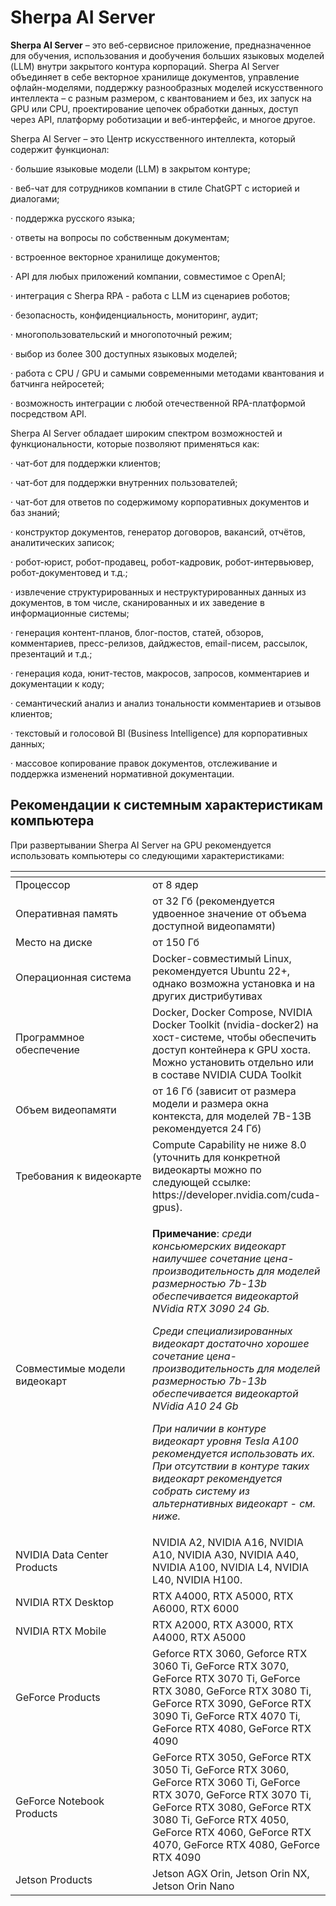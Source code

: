 # Sherpa AI Server

**Sherpa AI Server** – это веб-сервисное приложение, предназначенное для обучения, использования и дообучения больших языковых моделей (LLM) внутри закрытого контура корпораций. Sherpa AI Server объединяет в себе векторное хранилище документов, управление офлайн-моделями, поддержку разнообразных моделей искусственного интеллекта – с разным размером, с квантованием и без, их запуск на GPU или CPU, проектирование цепочек обработки данных, доступ через API, платформу роботизации и веб-интерфейс, и многое другое.

Sherpa AI Server – это Центр искусственного интеллекта, который содержит функционал:

·         большие языковые модели (LLM) в закрытом контуре;

·         веб-чат для сотрудников компании в стиле ChatGPT с историей и диалогами;

·         поддержка русского языка;

·         ответы на вопросы по собственным документам;

·         встроенное векторное хранилище документов;

·         API для любых приложений компании, совместимое с OpenAI;

·         интеграция с Sherpa RPA - работа с LLM из сценариев роботов;

·         безопасность, конфиденциальность, мониторинг, аудит;

·         многопользовательский и многопоточный режим;

·         выбор из более 300 доступных языковых моделей;

·         работа с CPU / GPU и самыми современными методами квантования и батчинга нейросетей;

·         возможность интеграции с любой отечественной RPA-платформой посредством API.

Sherpa AI Server обладает широким спектром возможностей и функциональности, которые позволяют применяться как:

·         чат-бот для поддержки клиентов;

·         чат-бот для поддержки внутренних пользователей;

·         чат-бот для ответов по содержимому корпоративных документов и баз знаний;

·         конструктор документов, генератор договоров, вакансий, отчётов, аналитических записок;

·         робот-юрист, робот-продавец, робот-кадровик, робот-интервьювер, робот-документовед и т.д.;

·         извлечение структурированных и неструктурированных данных из документов, в том числе, сканированных и их заведение в информационные системы;

·         генерация контент-планов, блог-постов, статей, обзоров, комментариев, пресс-релизов, дайджестов, email-писем, рассылок, презентаций и т.д.;

·         генерация кода, юнит-тестов, макросов, запросов, комментариев и документации к коду;

·         семантический анализ и анализ тональности комментариев и отзывов клиентов;

·         текстовый и голосовой BI (Business Intelligence) для корпоративных данных;

·         массовое копирование правок документов, отслеживание и поддержка изменений нормативной документации.

## Рекомендации к системным характеристикам компьютера

При развертывании Sherpa AI Server на GPU рекомендуется использовать компьютеры со следующими характеристиками:

<table data-header-hidden><thead><tr><th width="236"></th><th></th></tr></thead><tbody><tr><td>Процессор</td><td>от 8 ядер</td></tr><tr><td>Оперативная память</td><td>от 32 Гб (рекомендуется удвоенное значение от объема доступной видеопамяти)</td></tr><tr><td>Место на диске</td><td>от 150 Гб</td></tr><tr><td>Операционная система</td><td>Docker-совместимый Linux, рекомендуется Ubuntu 22+, однако возможна установка и на других дистрибутивах</td></tr><tr><td>Программное обеспечение</td><td>Docker, Docker Compose, NVIDIA Docker Toolkit (nvidia-docker2) на хост-системе, чтобы обеспечить доступ контейнера к GPU хоста. Можно установить отдельно или в составе NVIDIA CUDA Toolkit</td></tr><tr><td>Объем видеопамяти</td><td>от 16 Гб (зависит от размера модели и размера окна контекста, для моделей 7B-13B рекомендуется 24 Гб)</td></tr><tr><td>Требования к видеокарте</td><td>Compute Capability не ниже 8.0 (уточнить для конкретной видеокарты можно по следующей ссылке: https://developer.nvidia.com/cuda-gpus).</td></tr><tr><td>Совместимые модели видеокарт</td><td><p><strong>Примечание</strong>: <em>среди консьюмерских видеокарт наилучшее сочетание цена-производительность для моделей размерностью 7b-13b обеспечивается видеокартой NVidia RTX 3090 24 Gb.</em></p><p><em>Среди специализированных видеокарт достаточно хорошее сочетание цена-производительность для моделей размерностью 7b-13b обеспечивается видеокартой NVidia A10 24 Gb</em></p><p><em>При наличии в контуре видеокарт уровня Tesla A100 рекомендуется использовать их. При отсутствии в контуре таких видеокарт рекомендуется собрать систему из альтернативных видеокарт - см. ниже.</em></p></td></tr><tr><td>NVIDIA Data Center Products</td><td>NVIDIA A2, NVIDIA A16, NVIDIA A10, NVIDIA A30, NVIDIA A40, NVIDIA A100, NVIDIA L4, NVIDIA L40, NVIDIA H100.</td></tr><tr><td>NVIDIA RTX Desktop</td><td>RTX A4000, RTX A5000, RTX A6000, RTX 6000</td></tr><tr><td>NVIDIA RTX Mobile</td><td>RTX A2000, RTX A3000, RTX A4000, RTX A5000</td></tr><tr><td>GeForce Products</td><td>Geforce RTX 3060, Geforce RTX 3060 Ti, GeForce RTX 3070, GeForce RTX 3070 Ti, GeForce RTX 3080, GeForce RTX 3080 Ti, GeForce RTX 3090, GeForce RTX 3090 Ti, GeForce RTX 4070 Ti, GeForce RTX 4080, GeForce RTX 4090</td></tr><tr><td>GeForce Notebook Products</td><td>GeForce RTX 3050, GeForce RTX 3050 Ti, GeForce RTX 3060, GeForce RTX 3060 Ti, GeForce RTX 3070, GeForce RTX 3070 Ti, GeForce RTX 3080, GeForce RTX 3080 Ti, GeForce RTX 4050, GeForce RTX 4060, GeForce RTX 4070, GeForce RTX 4080, GeForce RTX 4090</td></tr><tr><td>Jetson Products</td><td>Jetson AGX Orin, Jetson Orin NX, Jetson Orin Nano</td></tr></tbody></table>
